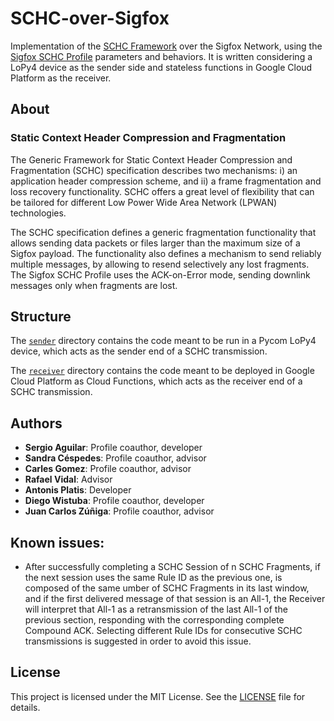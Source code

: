 # SCHC-over-Sigfox

Implementation of the [SCHC Framework](https://datatracker.ietf.org/doc/html/rfc8724) over the Sigfox Network, using the [Sigfox SCHC Profile](https://datatracker.ietf.org/doc/html/draft-ietf-lpwan-schc-over-sigfox-08) parameters and behaviors.
It is written considering a LoPy4 device as the sender side and stateless functions in Google Cloud Platform as the receiver.

## About

### Static Context Header Compression and Fragmentation

The Generic Framework for Static Context Header Compression and Fragmentation (SCHC) specification describes two mechanisms: i) an
application header compression scheme, and ii) a frame fragmentation and loss recovery functionality.  SCHC offers a great level
of flexibility that can be tailored for different Low Power Wide Area Network (LPWAN) technologies.

The SCHC specification defines a generic fragmentation functionality that allows sending data packets or files larger than
the maximum size of a Sigfox payload.  The functionality also defines a mechanism to send reliably multiple messages, by allowing to resend
selectively any lost fragments. The Sigfox SCHC Profile uses the ACK-on-Error mode, sending downlink messages only when fragments are lost.

## Structure

The [`sender`](sender) directory contains the code meant to be run in a Pycom LoPy4 device, which acts as the sender end of a SCHC transmission.

The [`receiver`](receiver) directory contains the code meant to be deployed in Google Cloud Platform as Cloud Functions, which acts as the receiver end of a SCHC transmission.

## Authors

* **Sergio Aguilar**: Profile coauthor, developer
* **Sandra Céspedes**: Profile coauthor, advisor
* **Carles Gomez**: Profile coauthor, advisor
* **Rafael Vidal**: Advisor
* **Antonis Platis**: Developer
* **Diego Wistuba**: Profile coauthor, developer
* **Juan Carlos Zúñiga**: Profile coauthor, advisor

## Known issues:

* After successfully completing a SCHC Session of n SCHC Fragments, if the next
  session uses the same Rule ID as the previous one, is composed of the same
  umber of SCHC Fragments in its last window, and if the first delivered
  message of that session is an All-1, the Receiver will interpret that All-1
  as a retransmission of the last All-1 of the previous section, responding
  with the corresponding complete Compound ACK. Selecting different Rule IDs
  for consecutive SCHC transmissions is suggested in order to avoid this issue.

## License

This project is licensed under the MIT License. See the [LICENSE](LICENSE) file
for details.